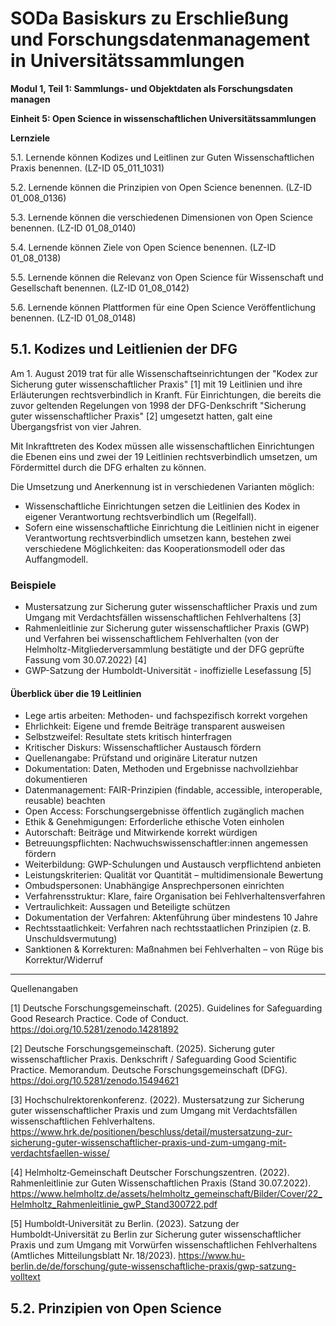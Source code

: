 <!--

author: Canan Hastik 
author: Rebekka Reichert 
email:    
version:  v1
language: DE
lizenz: cc by
modultitel: Modul 1, Teil 1: Sammlungs- und Objektdaten als Forschungsdaten managen
einheitstitel: Open Science in wissenschaftlichen Universitätssammlungen
lernziele:
* Lernende können Kodizes und Leitlinen zur Guten Wissenschaftlichen Praxis benennen. (LZ-ID 05_011_1031)
* Lernende können die Prinzipien von Open Science benennen. (LZ-ID 01_008_0136)
* Lernende können Ziele von Open Science benennen. (LZ-ID 01_08_0138)
* Lernende können die verschiedenen Dimensionen von Open Science benennen. (LZ-ID 01_08_0140)
* Lernende können die Relevanz von Open Science für Wissenschaft und Gesellschaft benennen. (LZ-ID 01_08_0142)
* Lernende können Plattformen für eine Open Science Veröffentlichung benennen. (LZ-ID 01_08_0148)


icon:     https://raw.githubusercontent.com/chastik/Beratung_Dateityp_Bild/refs/heads/main/SODa-Logo_full.svg
link:     https://raw.githubusercontent.com/chastik/Beratung/refs/heads/main/soda.css

comment:  WissKi SODA OERs

-->

# SODa Basiskurs zu Erschließung und Forschungsdatenmanagement in Universitätssammlungen

**Modul 1, Teil 1: Sammlungs- und Objektdaten als Forschungsdaten managen**

**Einheit 5: Open Science in wissenschaftlichen Universitätssammlungen**

**Lernziele**

5.1. Lernende können Kodizes und Leitlinen zur Guten Wissenschaftlichen Praxis benennen. (LZ-ID 05_011_1031)

5.2. Lernende können die Prinzipien von Open Science benennen. (LZ-ID 01_008_0136)

5.3. Lernende können die verschiedenen Dimensionen von Open Science benennen. (LZ-ID 01_08_0140)

5.4. Lernende können Ziele von Open Science benennen. (LZ-ID 01_08_0138)

5.5. Lernende können die Relevanz von Open Science für Wissenschaft und Gesellschaft benennen. (LZ-ID 01_08_0142)

5.6. Lernende können Plattformen für eine Open Science Veröffentlichung benennen. (LZ-ID 01_08_0148)

## 5.1. Kodizes und Leitlienien der DFG

Am 1. August 2019 trat für alle Wissenschaftseinrichtungen der "Kodex zur Sicherung guter wissenschaftlicher Praxis" [1] mit 19 Leitlinien und ihre Erläuterungen rechtsverbindlich in Kranft.
Für Einrichtungen, die bereits die zuvor geltenden Regelungen von 1998 der DFG-Denkschrift "Sicherung guter wissenschaftlicher Praxis" [2] umgesetzt hatten, galt eine Übergangsfrist von vier Jahren. 

Mit Inkrafttreten des Kodex müssen alle wissenschaftlichen Einrichtungen die Ebenen eins und zwei der 19 Leitlinien rechtsverbindlich umsetzen, um Fördermittel durch die DFG erhalten zu können.

Die Umsetzung und Anerkennung ist in verschiedenen Varianten möglich:

* Wissenschaftliche Einrichtungen setzen die Leitlinien des Kodex in eigener Verantwortung rechtsverbindlich um (Regelfall).
* Sofern eine wissenschaftliche Einrichtung die Leitlinien nicht in eigener Verantwortung rechtsverbindlich umsetzen kann, bestehen zwei verschiedene Möglichkeiten: das Kooperationsmodell oder das Auffangmodell.

### Beispiele

* Mustersatzung zur Sicherung guter wissenschaftlicher Praxis und zum Umgang mit Verdachtsfällen wissenschaftlichen Fehlverhaltens [3]
* Rahmenleitlinie zur Sicherung guter wissenschaftlicher Praxis (GWP) und Verfahren bei wissenschaftlichem Fehlverhalten (von der Helmholtz-Mitgliederversammlung bestätigte und der DFG geprüfte Fassung vom 30.07.2022) [4]
* GWP-Satzung der Humboldt-Universität - inoffizielle Lesefassung [5]

#### Überblick über die 19 Leitlinien

* Lege artis arbeiten: Methoden- und fachspezifisch korrekt vorgehen
* Ehrlichkeit: Eigene und fremde Beiträge transparent ausweisen
* Selbstzweifel: Resultate stets kritisch hinterfragen
* Kritischer Diskurs: Wissenschaftlicher Austausch fördern
* Quellenangabe: Prüfstand und originäre Literatur nutzen
* Dokumentation: Daten, Methoden und Ergebnisse nachvollziehbar dokumentieren
* Datenmanagement: FAIR-Prinzipien (findable, accessible, interoperable, reusable) beachten
* Open Access: Forschungsergebnisse öffentlich zugänglich machen
* Ethik & Genehmigungen: Erforderliche ethische Voten einholen
* Autorschaft: Beiträge und Mitwirkende korrekt würdigen
* Betreuungspflichten: Nachwuchswissenschaftler:innen angemessen fördern
* Weiterbildung: GWP-Schulungen und Austausch verpflichtend anbieten
* Leistungskriterien: Qualität vor Quantität – multidimensionale Bewertung
* Ombudspersonen: Unabhängige Ansprechpersonen einrichten
* Verfahrensstruktur: Klare, faire Organisation bei Fehlverhaltensverfahren
* Vertraulichkeit: Aussagen und Beteiligte schützen
* Dokumentation der Verfahren: Aktenführung über mindestens 10 Jahre
* Rechtsstaatlichkeit: Verfahren nach rechtsstaatlichen Prinzipien (z. B. Unschuldsvermutung)
* Sanktionen & Korrekturen: Maßnahmen bei Fehlverhalten – von Rüge bis Korrektur/Widerruf


-----------
Quellenangaben

[1] Deutsche Forschungsgemeinschaft. (2025). Guidelines for Safeguarding Good Research Practice. Code of Conduct. https://doi.org/10.5281/zenodo.14281892

[2] Deutsche Forschungsgemeinschaft. (2025). Sicherung guter wissenschaftlicher Praxis. Denkschrift / Safeguarding Good Scientific Practice. Memorandum. Deutsche Forschungsgemeinschaft (DFG). https://doi.org/10.5281/zenodo.15494621

[3] Hochschulrektorenkonferenz. (2022). Mustersatzung zur Sicherung guter wissenschaftlicher Praxis und zum Umgang mit Verdachtsfällen wissenschaftlichen Fehlverhaltens. https://www.hrk.de/positionen/beschluss/detail/mustersatzung-zur-sicherung-guter-wissenschaftlicher-praxis-und-zum-umgang-mit-verdachtsfaellen-wisse/

[4] Helmholtz‑Gemeinschaft Deutscher Forschungszentren. (2022). Rahmenleitlinie zur Guten Wissenschaftlichen Praxis (Stand 30.07.2022). https://www.helmholtz.de/assets/helmholtz_gemeinschaft/Bilder/Cover/22_Helmholtz_Rahmenleitlinie_gwP_Stand300722.pdf

[5] Humboldt‑Universität zu Berlin. (2023). Satzung der Humboldt‑Universität zu Berlin zur Sicherung guter wissenschaftlicher Praxis und zum Umgang mit Vorwürfen wissenschaftlichen Fehlverhaltens (Amtliches Mitteilungsblatt Nr. 18/2023). https://www.hu-berlin.de/de/forschung/gute-wissenschaftliche-praxis/gwp-satzung-volltext



## 5.2. Prinzipien von Open Science




